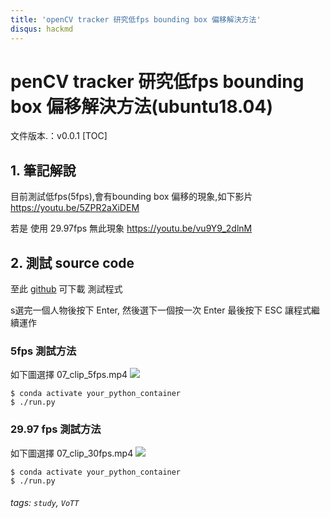 ```yaml
---
title: 'openCV tracker 研究低fps bounding box 偏移解決方法'
disqus: hackmd
---
```


penCV tracker 研究低fps bounding box 偏移解決方法(ubuntu18.04)
===

文件版本.：v0.0.1
[TOC]





## 1. 筆記解說

目前測試低fps(5fps),會有bounding box 偏移的現象,如下影片
https://youtu.be/5ZPR2aXiDEM


若是 使用 29.97fps 無此現象
https://youtu.be/vu9Y9_2dlnM




## 2. 測試 source code
至此 [github](https://github.com/masteree108/bbox_shifted_research) 可下載 測試程式

s選完一個人物後按下 Enter,
然後選下一個按一次 Enter
最後按下 ESC 讓程式繼續運作


### 5fps 測試方法
如下圖選擇 07_clip_5fps.mp4
![](https://i.imgur.com/NdzqPqs.png)

```
$ conda activate your_python_container
$ ./run.py
```

### 29.97 fps 測試方法
如下圖選擇 07_clip_30fps.mp4
![](https://i.imgur.com/g2SrEgr.png)

```
$ conda activate your_python_container
$ ./run.py
```

###### tags: `study`, `VoTT`
